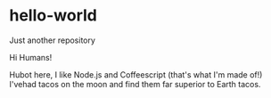 # hello-world
Just another repository

Hi Humans!

Hubot here, I like Node.js and Coffeescript (that's what I'm made of!)
I'vehad tacos on the moon and find them far superior to Earth tacos.
